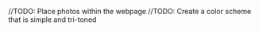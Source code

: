 <!-- Project 2: The Indestructable -->

<!-- I chose something other than a traditional cookie recipie as i tend to make a variety of foods -->
//TODO: Place photos within the webpage
//TODO: Create a color scheme that is simple and tri-toned

<!-- September 25th Created the inital webpage with skeletal structure -->
<!-- Started and Completed the work for HW-03 on October 10th-->
<!--    Added pages of instructions, forum, and images -->
